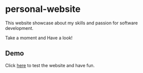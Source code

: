 # personal-website
This website showcase about my skills and passion for software development.

Take a moment and Have a look!

## Demo
Click [here](https://nishatasha.github.io/personal-website/) to test the website and have fun.


[pers]: https://nishatasha.github.io/personal-website/
